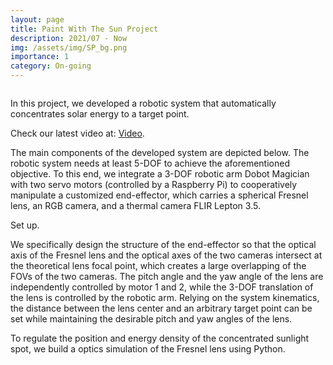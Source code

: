 ```yaml
---
layout: page
title: Paint With The Sun Project
description: 2021/07 - Now
img: /assets/img/SP_bg.png
importance: 1
category: On-going
---
```



<p align="center">
<img class="img-fluid rounded z-depth-1" src="{{ '/assets/img/SP_exp.gif' | relative_url }}" alt="" title="example image"/>
</p>  

In this project, we developed a robotic system that automatically concentrates solar energy to a target point.

Check our latest video at: [Video](https://www.youtube.com/watch?v=HJ8wrbwiPDM).



The main components of the developed system are depicted below. The robotic system needs at least 5-DOF to achieve the aforementioned objective. To this end, we integrate a 3-DOF robotic arm Dobot Magician with two servo motors (controlled by a Raspberry Pi) to cooperatively manipulate a customized end-effector, which carries a spherical Fresnel lens, an RGB camera, and a thermal camera FLIR Lepton 3.5.

<div class="row">
    <div class="col">
        <img class="img-fluid rounded z-depth-1" src="{{ '/assets/img/SP_system.png' | relative_url }}" alt="" title="example image"/>
    </div>
</div>

<div class="caption">
Set up.
</div>

We specifically design the structure of the end-effector so that the optical axis of the Fresnel lens and the optical axes of the two cameras intersect at the theoretical lens focal point, which creates a large overlapping of the FOVs of the two cameras. The pitch angle and the yaw angle of the lens are independently controlled by motor 1 and 2, while the 3-DOF translation of the lens is controlled by the robotic arm. Relying on the system kinematics, the distance between the lens center and an arbitrary target point can be set while maintaining the desirable pitch and yaw angles of the lens.

To regulate the position and energy density of the concentrated sunlight spot, we build a optics simulation of the Fresnel lens using Python.

<div class="row justify-content-sm-center">
    <div class="col-sm-6 mt-3 mt-md-0">
        <img class="img-fluid rounded z-depth-1" src="{{ '/assets/img/SP_gif_azimuthal.gif' | relative_url }}" alt="" title="example image"/>
    </div>
    <div class="col-sm-6 mt-3 mt-md-0">
        <img class="img-fluid rounded z-depth-1" src="{{ '/assets/img/SP_gif_polar.gif' | relative_url }}" alt="" title="example image"/>
    </div>
</div>






<!-- <div class="row">
    <div class="col-sm mt-3 mt-md-0">
        <img class="img-fluid rounded z-depth-1" src="{{ '/assets/img/1.jpg' | relative_url }}" alt="" title="example image"/>
    </div>
    <div class="col-sm mt-3 mt-md-0">
        <img class="img-fluid rounded z-depth-1" src="{{ '/assets/img/3.jpg' | relative_url }}" alt="" title="example image"/>
    </div>
    <div class="col-sm mt-3 mt-md-0">
        <img class="img-fluid rounded z-depth-1" src="{{ '/assets/img/5.jpg' | relative_url }}" alt="" title="example image"/>
    </div>
</div>
<div class="caption">
    Caption photos easily. On the left, a road goes through a tunnel. Middle, leaves artistically fall in a hipster photoshoot. Right, in another hipster photoshoot, a lumberjack grasps a handful of pine needles.
</div>
<div class="row">
    <div class="col-sm mt-3 mt-md-0">
        <img class="img-fluid rounded z-depth-1" src="{{ '/assets/img/5.jpg' | relative_url }}" alt="" title="example image"/>
    </div>
</div>
<div class="caption">
    This image can also have a caption. It's like magic.
</div>

You can also put regular text between your rows of images.
Say you wanted to write a little bit about your project before you posted the rest of the images.
You describe how you toiled, sweated, *bled* for your project, and then... you reveal it's glory in the next row of images.


<div class="row justi

Alt Textfy-content-sm-center">
    <div class="col-sm-8 mt-3 mt-md-0">
        <img class="img-fluid rounded z-depth-1" src="{{ '/assets/img/6.jpg' | relative_url }}" alt="" title="example image"/>
    </div>
    <div class="col-sm-4 mt-3 mt-md-0">
        <img class="img-fluid rounded z-depth-1" src="{{ '/assets/img/11.jpg' | relative_url }}" alt="" title="example image"/>
    </div>
</div>
<div class="caption">
    You can also have artistically styled 2/3 + 1/3 images, like these.
</div> -->


<!-- The code is simple.
Just wrap your images with `<div class="col-sm">` and place them inside `<div class="row">` (read more about the <a href="https://getbootstrap.com/docs/4.4/layout/grid/">Bootstrap Grid</a> system).
To make images responsive, add `img-fluid` class to each; for rounded corners and shadows use `rounded` and `z-depth-1` classes.
Here's the code for the last row of images above:

```html
<div class="row justify-content-sm-center">
    <div class="col-sm-8 mt-3 mt-md-0">
        <img class="img-fluid rounded z-depth-1" src="{{ '/assets/img/6.jpg' | relative_url }}" alt="" title="example image"/>
    </div>
    <div class="col-sm-4 mt-3 mt-md-0">
        <img class="img-fluid rounded z-depth-1" src="{{ '/assets/img/11.jpg' | relative_url }}" alt="" title="example image"/>
    </div>
</div>
``` -->
